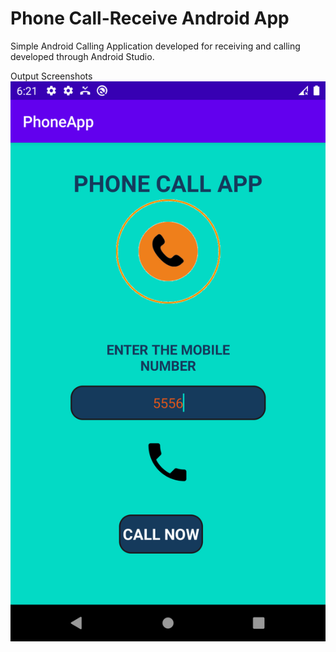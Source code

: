 # Phone Call-Receive Android App
Simple Android Calling Application developed for receiving and calling developed through Android Studio.

Output Screenshots
![Output](/call.png)
